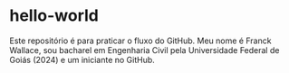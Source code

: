 # hello-world
Este repositório é para praticar o fluxo do GitHub.
Meu nome é Franck Wallace, sou bacharel em Engenharia Civil pela Universidade Federal de Goiás (2024) e um iniciante no GitHub.

